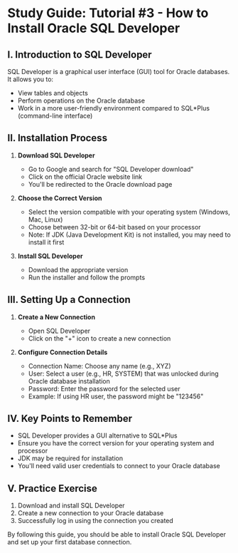 # Study Guide: Tutorial #3 - How to Install Oracle SQL Developer

## I. Introduction to SQL Developer

SQL Developer is a graphical user interface (GUI) tool for Oracle databases. It allows you to:
- View tables and objects
- Perform operations on the Oracle database
- Work in a more user-friendly environment compared to SQL*Plus (command-line interface) 

## II. Installation Process

1. **Download SQL Developer**
   - Go to Google and search for "SQL Developer download"
   - Click on the official Oracle website link
   - You'll be redirected to the Oracle download page 

2. **Choose the Correct Version**
   - Select the version compatible with your operating system (Windows, Mac, Linux)
   - Choose between 32-bit or 64-bit based on your processor
   - Note: If JDK (Java Development Kit) is not installed, you may need to install it first 

3. **Install SQL Developer**
   - Download the appropriate version
   - Run the installer and follow the prompts

## III. Setting Up a Connection

1. **Create a New Connection**
   - Open SQL Developer
   - Click on the "+" icon to create a new connection

2. **Configure Connection Details**
   - Connection Name: Choose any name (e.g., XYZ)
   - User: Select a user (e.g., HR, SYSTEM) that was unlocked during Oracle database installation
   - Password: Enter the password for the selected user
   - Example: If using HR user, the password might be "123456" 

## IV. Key Points to Remember

- SQL Developer provides a GUI alternative to SQL*Plus
- Ensure you have the correct version for your operating system and processor
- JDK may be required for installation
- You'll need valid user credentials to connect to your Oracle database

## V. Practice Exercise

1. Download and install SQL Developer
2. Create a new connection to your Oracle database
3. Successfully log in using the connection you created

By following this guide, you should be able to install Oracle SQL Developer and set up your first database connection.
